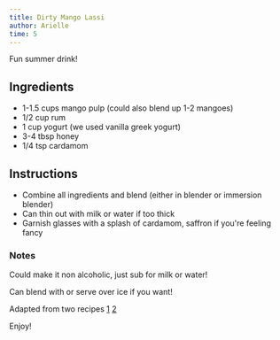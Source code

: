 ```yaml
---
title: Dirty Mango Lassi
author: Arielle
time: 5
---
```


<!-- description -->
Fun summer drink!

<section markdown="1">

## Ingredients

<!-- list the ingredients below -->

- 1-1.5 cups mango pulp (could also blend up 1-2 mangoes)
- 1/2 cup rum
- 1 cup yogurt (we used vanilla greek yogurt)
- 3-4 tbsp honey
- 1/4 tsp cardamom 

</section>

## Instructions

<!-- list the steps below -->

- Combine all ingredients and blend (either in blender or immersion blender)
- Can thin out with milk or water if too thick
- Garnish glasses with a splash of cardamom, saffron if you're feeling fancy

### Notes

<!-- write any loose notes below -->
Could make it non alcoholic, just sub for milk or water!

Can blend with or serve over ice if you want!

Adapted from two recipes [1](https://www.cookwithmanali.com/mango-lassi/) [2](https://www.bonappetit.com/recipe/frozen-rum-mango-lassi)

Enjoy!